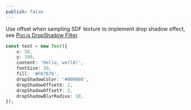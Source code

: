 ```yaml
---
publish: false
---
```


<script setup>
import TextDropshadow from '../components/TextDropshadow.vue'
</script>

Use offset when sampling SDF texture to implement drop shadow effect, see [Pixi.js DropShadow Filter].

<TextDropshadow />

```ts
const text = new Text({
    x: 50,
    y: 100,
    content: 'Hello, world!',
    fontSize: 30,
    fill: '#F67676',
    dropShadowColor: '#000000',
    dropShadowOffsetX: 2,
    dropShadowOffsetY: 2,
    dropShadowBlurRadius: 10,
});
```

[Pixi.js DropShadow Filter]: https://github.com/pixijs/filters/blob/main/src/drop-shadow/drop-shadow.frag#L13
